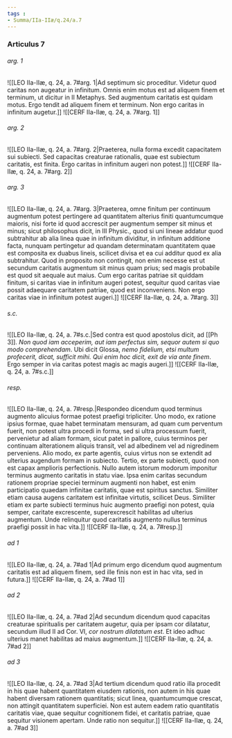 ```yaml
---
tags : 
- Summa/IIa-IIæ/q.24/a.7
---
```


### Articulus 7

###### arg. 1
![[LEO IIa-IIæ, q. 24, a. 7#arg. 1|Ad septimum sic proceditur. Videtur quod caritas non augeatur in infinitum. Omnis enim motus est ad aliquem finem et terminum, ut dicitur in II Metaphys. Sed augmentum caritatis est quidam motus. Ergo tendit ad aliquem finem et terminum. Non ergo caritas in infinitum augetur.]]
![[CERF IIa-IIæ, q. 24, a. 7#arg. 1]]

###### arg. 2
![[LEO IIa-IIæ, q. 24, a. 7#arg. 2|Praeterea, nulla forma excedit capacitatem sui subiecti. Sed capacitas creaturae rationalis, quae est subiectum caritatis, est finita. Ergo caritas in infinitum augeri non potest.]]
![[CERF IIa-IIæ, q. 24, a. 7#arg. 2]]

###### arg. 3
![[LEO IIa-IIæ, q. 24, a. 7#arg. 3|Praeterea, omne finitum per continuum augmentum potest pertingere ad quantitatem alterius finiti quantumcumque maioris, nisi forte id quod accrescit per augmentum semper sit minus et minus; sicut philosophus dicit, in III Physic., quod si uni lineae addatur quod subtrahitur ab alia linea quae in infinitum dividitur, in infinitum additione facta, nunquam pertingetur ad quandam determinatam quantitatem quae est composita ex duabus lineis, scilicet divisa et ea cui additur quod ex alia subtrahitur. Quod in proposito non contingit, non enim necesse est ut secundum caritatis augmentum sit minus quam prius; sed magis probabile est quod sit aequale aut maius. Cum ergo caritas patriae sit quiddam finitum, si caritas viae in infinitum augeri potest, sequitur quod caritas viae possit adaequare caritatem patriae, quod est inconveniens. Non ergo caritas viae in infinitum potest augeri.]]
![[CERF IIa-IIæ, q. 24, a. 7#arg. 3]]

###### s.c.
![[LEO IIa-IIæ, q. 24, a. 7#s.c.|Sed contra est quod apostolus dicit, ad [[Ph 3]]. *Non quod iam acceperim, aut iam perfectus sim, sequor autem si quo modo comprehendam*. Ubi dicit Glossa, *nemo fidelium, etsi multum profecerit, dicat, sufficit mihi. Qui enim hoc dicit, exit de via ante finem*. Ergo semper in via caritas potest magis ac magis augeri.]]
![[CERF IIa-IIæ, q. 24, a. 7#s.c.]]

###### resp.
![[LEO IIa-IIæ, q. 24, a. 7#resp.|Respondeo dicendum quod terminus augmento alicuius formae potest praefigi tripliciter. Uno modo, ex ratione ipsius formae, quae habet terminatam mensuram, ad quam cum perventum fuerit, non potest ultra procedi in forma, sed si ultra processum fuerit, pervenietur ad aliam formam, sicut patet in pallore, cuius terminos per continuam alterationem aliquis transit, vel ad albedinem vel ad nigredinem perveniens. Alio modo, ex parte agentis, cuius virtus non se extendit ad ulterius augendum formam in subiecto. Tertio, ex parte subiecti, quod non est capax amplioris perfectionis. Nullo autem istorum modorum imponitur terminus augmento caritatis in statu viae. Ipsa enim caritas secundum rationem propriae speciei terminum augmenti non habet, est enim participatio quaedam infinitae caritatis, quae est spiritus sanctus. Similiter etiam causa augens caritatem est infinitae virtutis, scilicet Deus. Similiter etiam ex parte subiecti terminus huic augmento praefigi non potest, quia semper, caritate excrescente, superexcrescit habilitas ad ulterius augmentum. Unde relinquitur quod caritatis augmento nullus terminus praefigi possit in hac vita.]]
![[CERF IIa-IIæ, q. 24, a. 7#resp.]]

###### ad 1
![[LEO IIa-IIæ, q. 24, a. 7#ad 1|Ad primum ergo dicendum quod augmentum caritatis est ad aliquem finem, sed ille finis non est in hac vita, sed in futura.]]
![[CERF IIa-IIæ, q. 24, a. 7#ad 1]]

###### ad 2
![[LEO IIa-IIæ, q. 24, a. 7#ad 2|Ad secundum dicendum quod capacitas creaturae spiritualis per caritatem augetur, quia per ipsam cor dilatatur, secundum illud II ad Cor. VI, *cor nostrum dilatatum est*. Et ideo adhuc ulterius manet habilitas ad maius augmentum.]]
![[CERF IIa-IIæ, q. 24, a. 7#ad 2]]

###### ad 3
![[LEO IIa-IIæ, q. 24, a. 7#ad 3|Ad tertium dicendum quod ratio illa procedit in his quae habent quantitatem eiusdem rationis, non autem in his quae habent diversam rationem quantitatis; sicut linea, quantumcumque crescat, non attingit quantitatem superficiei. Non est autem eadem ratio quantitatis caritatis viae, quae sequitur cognitionem fidei, et caritatis patriae, quae sequitur visionem apertam. Unde ratio non sequitur.]]
![[CERF IIa-IIæ, q. 24, a. 7#ad 3]]

